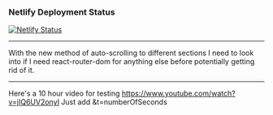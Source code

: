 ### Netlify Deployment Status

[![Netlify Status](https://api.netlify.com/api/v1/badges/95e633fe-d876-4fb2-8f3e-669c13a7a870/deploy-status)](https://app.netlify.com/sites/portfolio-test-xyz/deploys)

---

With the new method of auto-scrolling to different sections I need to look into if I need react-router-dom for anything else before potentially getting rid of it.

---
Here's a 10 hour video for testing
https://www.youtube.com/watch?v=jIQ6UV2onyI
Just add
&t=numberOfSeconds
